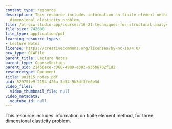 ```yaml
---
content_type: resource
description: This resource includes information on finite element method, for three
  dimensional elasticity problem.
file: /ol-ocw-studio-app/courses/16-21-techniques-for-structural-analysis-and-design-spring-2005/52975fe92154426a3a545b3df3fe6b3d_unit15_notes.pdf
file_size: 742600
file_type: application/pdf
learning_resource_types:
- Lecture Notes
license: https://creativecommons.org/licenses/by-nc-sa/4.0/
ocw_type: OCWFile
parent_title: Lecture Notes
parent_type: CourseSection
parent_uid: 21456ece-c368-4989-e303-93bb6702f1d2
resourcetype: Document
title: unit15_notes.pdf
uid: 52975fe9-2154-426a-3a54-5b3df3fe6b3d
video_files:
  video_thumbnail_file: null
video_metadata:
  youtube_id: null
---
```

This resource includes information on finite element method, for three dimensional elasticity problem.